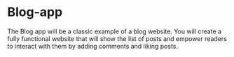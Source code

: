 # Blog-app
The Blog app will be a classic example of a blog website. You will create a fully functional website that will show the list of posts and empower readers to interact with them by adding comments and liking posts.
